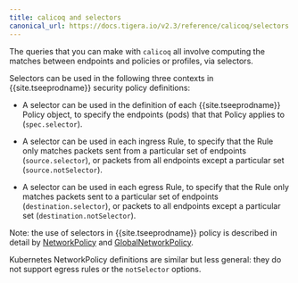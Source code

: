 ```yaml
---
title: calicoq and selectors
canonical_url: https://docs.tigera.io/v2.3/reference/calicoq/selectors
---
```


The queries that you can make with `calicoq` all involve computing the matches
between endpoints and policies or profiles, via selectors.

Selectors can be used in the following three contexts in {{site.tseeprodname}}
security policy definitions:

- A selector can be used in the definition of each {{site.tseeprodname}} Policy object,
  to specify the endpoints (pods) that that Policy applies to (`spec.selector`).

- A selector can be used in each ingress Rule, to specify that the Rule only
  matches packets sent from a particular set of endpoints (`source.selector`),
  or packets from all endpoints except a particular set (`source.notSelector`).

- A selector can be used in each egress Rule, to specify that the Rule only
  matches packets sent to a particular set of endpoints
  (`destination.selector`), or packets to all endpoints except a particular set
  (`destination.notSelector`).

Note: the use of selectors in {{site.tseeprodname}} policy is described in detail by
[NetworkPolicy]({{site.url}}/{{page.version}}/reference/resources/networkpolicy) and
[GlobalNetworkPolicy]({{site.url}}/{{page.version}}/reference/resources/globalnetworkpolicy).

Kubernetes NetworkPolicy definitions are similar but less general: they do
not support egress rules or the `notSelector` options.
